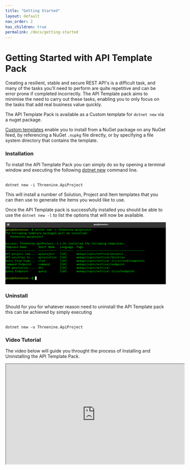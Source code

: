 ```yaml
---
title: "Getting Started"
layout: default
nav_order: 2
has_children: true
permalink: /docs/getting-started
---
```

# Getting Started with API Template Pack

Creating a resilient, stable and secure REST API's is a difficult task, and many of the tasks you'll need to perform are quite repetitive and can be error prone if completed incorrectly.  The API Template pack aims to minimise the need to carry out these tasks, enabling you to only focus on the tasks that add real business value quickly.

The API Template Pack is available as a Custom template for `dotnet new`  via a nuget package. 

[Custom templates](https://docs.microsoft.com/en-us/dotnet/core/tools/custom-templates) enable you to install from a NuGet package on any NuGet feed, by referencing a NuGet `.nupkg` file directly, or by specifying a file system directory that contains the template.

### Installation

To install the API Template Pack you can simply do so by opening a terminal window and executing the following [dotnet new](https://docs.microsoft.com/en-us/dotnet/core/tools/dotnet-new-install) command line.

```shell

dotnet new -i Threenine.ApiProject

```

This will install a number of Solution, Project and Item templates that you can then use to generate the items you would like to use.

Once the API Template pack is successfully installed  you should be able to use the `dotnet new -l` to list the options that will now be available.

![Installation screen](../../assets/images/installation.png)


### Uninstall 

Should for you for whatever reason need to uninstall the API Template pack this can be achieved by simply executing
```shell

dotnet new -u Threenine.ApiProject

```



### Video Tutorial
 
The video below will guide you throught the  process of Installing and Uninstalling the API Template Pack.      
       
<iframe id="odysee-iframe" width="560" height="315" src="https://odysee.com/$/embed/api-template-pack-install/f2e725223b40144f7b6b77c9601120946fa3d303?r=DUjCQUL6MekhtSGNTPSWv8Ek7S28w12a" allowfullscreen ></iframe>